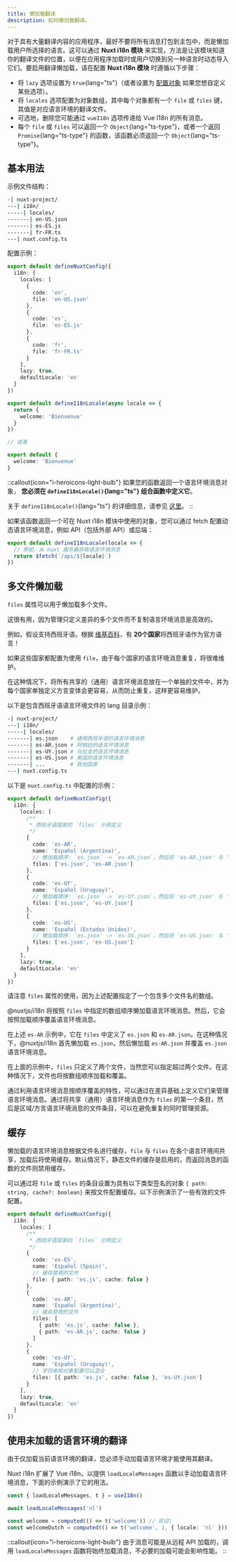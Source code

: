 ```yaml
---
title: 懒加载翻译
description: 如何懒加载翻译。
---
```


对于具有大量翻译内容的应用程序，最好不要将所有消息打包到主包中，而是懒加载用户所选择的语言。这可以通过 **Nuxt i18n 模块** 来实现，方法是让该模块知道你的翻译文件的位置，以便在应用程序加载时或用户切换到另一种语言时动态导入它们。要启用翻译懒加载，请在配置 **Nuxt i18n 模块** 时遵循以下步骤：

- 将 `lazy` 选项设置为 `true`{lang="ts"}（或者设置为 [配置对象](/docs/api/options#lazy) 如果您想自定义某些选项）。
- 将 `locales` 选项配置为对象数组，其中每个对象都有一个 `file` 或 `files` 键，其值是对应语言环境的翻译文件。
- 可选地，删除您可能通过 `vueI18n` 选项传递给 Vue I18n 的所有消息。
- 每个 `file` 或 `files` 可以返回一个 `Object`{lang="ts-type"}，或者一个返回 `Promise`{lang="ts-type"} 的函数，该函数必须返回一个 `Object`{lang="ts-type"}。

## 基本用法

示例文件结构：

```bash
-| nuxt-project/
---| i18n/
-----| locales/
-------| en-US.json
-------| es-ES.js
-------| fr-FR.ts
---| nuxt.config.ts
```

配置示例：

```ts [nuxt.config.ts]
export default defineNuxtConfig({
  i18n: {
    locales: [
      {
        code: 'en',
        file: 'en-US.json'
      },
      {
        code: 'es',
        file: 'es-ES.js'
      },
      {
        code: 'fr',
        file: 'fr-FR.ts'
      }
    ],
    lazy: true,
    defaultLocale: 'en'
  }
})
```

```ts [i18n/locales/fr-FR.ts]
export default defineI18nLocale(async locale => {
  return {
    welcome: 'Bienvenue'
  }
})

// 或者

export default {
  welcome: 'Bienvenue'
}
```

::callout{icon="i-heroicons-light-bulb"}
如果您的函数返回一个语言环境消息对象， **您必须在 `defineI18nLocale()`{lang="ts"} 组合函数中定义它**。

关于 `defineI18nLocale()`{lang="ts"} 的详细信息，请参见 [这里](/docs/composables/define-i18n-locale)。
::

如果该函数返回一个可在 Nuxt i18n 模块中使用的对象，您可以通过 fetch 配置动态语言环境消息，例如 API（包括外部 API）或后端：

```ts
export default defineI18nLocale(locale => {
  // 例如，从 nuxt 服务器获取语言环境消息
  return $fetch(`/api/${locale}`)
})
```

## 多文件懒加载

`files` 属性可以用于懒加载多个文件。

这很有用，因为管理只定义差异的多个文件而不复制语言环境消息是高效的。

例如，假设支持西班牙语。根据 [维基百科](https://en.wikipedia.org/wiki/Spanish_language#Geographical_distribution)，有 **20个国家**将西班牙语作为官方语言！

如果这些国家都配置为使用 `file`，由于每个国家的语言环境消息重复，将很难维护。

在这种情况下，将所有共享的（通用）语言环境消息放在一个单独的文件中，并为每个国家单独定义方言变体会更容易，从而防止重复，这样更容易维护。

以下是包含西班牙语语言环境文件的 lang 目录示例：

```bash
-| nuxt-project/
---| i18n/
-----| locales/
-------| es.json    # 通用西班牙语的语言环境消息
-------| es-AR.json # 阿根廷的语言环境消息
-------| es-UY.json # 乌拉圭的语言环境消息
-------| es-US.json # 美国的语言环境消息
-------| ...        # 其他国家
---| nuxt.config.ts
```

以下是 `nuxt.config.ts` 中配置的示例：

```ts [nuxt.config.ts]
export default defineNuxtConfig({
  i18n: {
    locales: [
      /**
       * 西班牙语国家的 `files` 示例定义
       */
      {
        code: 'es-AR',
        name: 'Español (Argentina)',
        // 懒加载顺序: `es.json` -> `es-AR.json`，然后将 'es-AR.json' 与 'es.json' 合并
        files: ['es.json', 'es-AR.json']
      },
      {
        code: 'es-UY',
        name: 'Español (Uruguay)',
        // 懒加载顺序: `es.json` -> `es-UY.json`，然后将 'es-UY.json' 与 'es.json' 合并
        files: ['es.json', 'es-UY.json']
      },
      {
        code: 'es-US',
        name: 'Español (Estados Unidos)',
        // 懒加载顺序: `es.json` -> `es-US.json`，然后将 'es-US.json' 与 'es.json' 合并
        files: ['es.json', 'es-US.json']
      }
    ],
    lazy: true,
    defaultLocale: 'en'
  }
})
```

请注意 `files` 属性的使用，因为上述配置指定了一个包含多个文件名的数组。

@nuxtjs/i18n 将按照 `files` 中指定的数组顺序懒加载语言环境消息。然后，它会按照加载顺序覆盖语言环境消息。

在上述 `es-AR` 示例中，它在 `files` 中定义了 `es.json` 和 `es-AR.json`。在这种情况下，@nuxtjs/i18n 首先懒加载 `es.json`，然后懒加载 `es-AR.json` 并覆盖 `es.json` 语言环境消息。

在上面的示例中，`files` 只定义了两个文件，当然您可以指定超过两个文件。在这种情况下，文件也将按数组顺序加载和覆盖。

通过利用语言环境消息按顺序覆盖的特性，可以通过在差异基础上定义它们来管理语言环境消息。通过将共享（通用）语言环境消息作为 `files` 的第一个条目，然后是区域/方言语言环境消息的文件条目，可以在避免重复的同时管理资源。

## 缓存

懒加载的语言环境消息根据文件名进行缓存，`file` 与 `files` 在各个语言环境间共享，加载后将使用缓存。默认情况下，静态文件的缓存是启用的，而返回消息的函数的文件则禁用缓存。

可以通过将 `file` 或 `files` 的条目设置为具有以下类型签名的对象 `{ path: string, cache?: boolean}` 来按文件配置缓存。以下示例演示了一些有效的文件配置。

```ts [nuxt.config.ts]
export default defineNuxtConfig({
  i18n: {
    locales: [
      /**
       * 西班牙语国家的 `files` 示例定义
       */
      {
        code: 'es-ES',
        name: 'Español (Spain)',
        // 缓存禁用的文件
        file: { path: 'es.js', cache: false }
      },
      {
        code: 'es-AR',
        name: 'Español (Argentina)',
        // 缓存禁用的文件
        files: [
          { path: 'es.js', cache: false },
          { path: 'es-AR.js', cache: false }
        ]
      },
      {
        code: 'es-UY',
        name: 'Español (Uruguay)',
        // 字符串和对象配置可以混合
        files: [{ path: 'es.js', cache: false }, 'es-UY.json']
      }
    ],
    lazy: true,
    defaultLocale: 'en'
  }
})
```

## 使用未加载的语言环境的翻译

由于仅加载当前语言环境的翻译，您必须手动加载语言环境才能使用其翻译。

Nuxt i18n 扩展了 Vue i18n，以提供 `loadLocaleMessages` 函数以手动加载语言环境消息，下面的示例演示了它的用法。

```ts
const { loadLocaleMessages, t } = useI18n()

await loadLocaleMessages('nl')

const welcome = computed(() => t('welcome')) // 欢迎!
const welcomeDutch = computed(() => t('welcome', 1, { locale: 'nl' })) // 欢迎荷兰人!
```

::callout{icon="i-heroicons-light-bulb"}
由于消息可能是从远程 API 加载的，调用 `loadLocaleMessages` 函数将始终加载消息，不必要的加载可能会影响性能。
::

